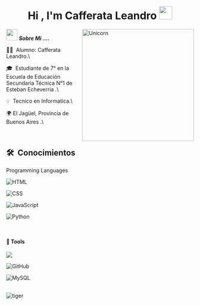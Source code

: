 <h1 align="center">Hi , I'm Cafferata Leandro <img src="https://media.giphy.com/media/hvRJCLFzcasrR4ia7z/giphy.gif" width="35"></h1>

<img align="right" width=300px alt="Unicorn" src="https://i.pinimg.com/originals/2c/81/9a/2c819a3faea9439fbb304c8d452a9b30.gif" />

<img src="https://media.giphy.com/media/iY8CRBdQXODJSCERIr/giphy.gif" width="30px">&nbsp;***Sobre Mi ....***

👨‍💻 &nbsp;Alumno: Cafferata Leandro.\

🎓 &nbsp;Estudiante de 7° en la Escuela de Educación Secundaria Técnica N°1 de Esteban Echeverria .\

💡 &nbsp;Tecnico en Informatica.\

🌍 El Jagüel, Provincia de Buenos Aires .\

<br/>

## 🛠 &nbsp;Conocimientos

Programming Languages

![HTML](https://img.shields.io/badge/html5-%23E34F26.svg?style=for-the-badge&logo=html5&logoColor=white)

![CSS](https://img.shields.io/badge/css3-%231572B6.svg?style=for-the-badge&logo=css3&logoColor=white)

![JavaScript](https://img.shields.io/badge/JavaScript-%23323330.svg?style=for-the-badge&logo=javascript&logoColor=F7DF1E)

![Python](https://img.shields.io/badge/Python-%2314354C.svg?style=for-the-badge&logo=python&logoColor=white)

<br/>

#### 🔧 Tools

<img src="https://img.shields.io/badge/Visual%20Studio%20Code-0078d7.svg?style=for-the-badge&logo=visual-studio-code&logoColor=white">

![GitHub](https://img.shields.io/badge/github-%23121011.svg?style=for-the-badge&logo=github&logoColor=white)

![MySQL](https://img.shields.io/badge/mysql-4479A1.svg?style=for-the-badge&logo=mysql&logoColor=white)

<br/>

<img align="center" alt="tiger" src="https://i.pinimg.com/originals/43/17/1d/43171dac4069737e334ff3c89456ac79.gif" />
